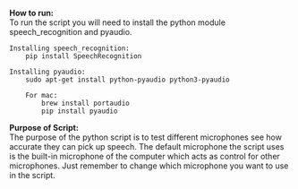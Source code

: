 **How to run:**<br>
To run the script you will need to install the python module speech_recognition and pyaudio.

    Installing speech_recognition:
        pip install SpeechRecognition
    
    Installing pyaudio:
        sudo apt-get install python-pyaudio python3-pyaudio

        For mac:
            brew install portaudio
            pip install pyaudio

**Purpose of Script:**<br>
The purpose of the python script is to test different microphones see how accurate they can pick up speech.  The default microphone the script uses is the built-in microphone of the computer which acts as control for other microphones. Just remember to change which microphone you want to use in the script.

